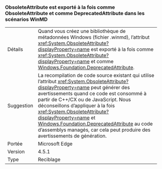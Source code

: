 ### <a name="obsoleteattribute-exports-as-both-obsoleteattribute-and-deprecatedattribute-in-winmd-scenarios"></a>ObsoleteAttribute est exporté à la fois comme ObsoleteAttribute et comme DeprecatedAttribute dans les scénarios WinMD

|   |   |
|---|---|
|Détails|Quand vous créez une bibliothèque de métadonnées Windows (fichier .winmd), l’attribut <xref:System.ObsoleteAttribute?displayProperty=name> est exporté à la fois comme <xref:System.ObsoleteAttribute?displayProperty=name> et comme [Windows.Foundation.DeprecatedAttribute](https://docs.microsoft.com/uwp/api/windows.foundation.metadata.deprecatedattribute).|
|Suggestion|La recompilation de code source existant qui utilise l’attribut <xref:System.ObsoleteAttribute?displayProperty=name> peut générer des avertissements quand ce code est consommé à partir de C++/CX ou de JavaScript. Nous déconseillons d’appliquer à la fois <xref:System.ObsoleteAttribute?displayProperty=name> et [Windows.Foundation.DeprecatedAttribute](https://docs.microsoft.com/uwp/api/windows.foundation.metadata.deprecatedattribute) au code d’assemblys managés, car cela peut produire des avertissements de génération.|
|Portée|Microsoft Edge|
|Version|4.5.1|
|Type|Reciblage|

